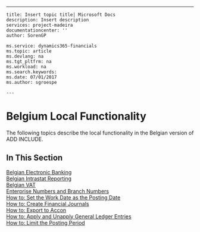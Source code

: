 ---
    title: Insert topic title| Microsoft Docs
    description: Insert description
    services: project-madeira
    documentationcenter: ''
    author: SorenGP

    ms.service: dynamics365-financials
    ms.topic: article
    ms.devlang: na
    ms.tgt_pltfrm: na
    ms.workload: na
    ms.search.keywords:
    ms.date: 07/01/2017
    ms.author: sgroespe

    ---
# Belgium Local Functionality
The following topics describe the local functionality in the Belgian version of ADD INCLUDE<!--[!INCLUDE[navnow](../../includes/navnow_md.md)]-->.  
  
## In This Section  
 [Belgian Electronic Banking](../belgian-electronic-banking.md)  
  [Belgian Intrastat Reporting](../belgian-intrastat-reporting.md)  
  [Belgian VAT](../belgian-vat.md)  
  [Enterprise Numbers and Branch Numbers](../enterprise-numbers-and-branch-numbers.md)  
  [How to: Set the Work Date as the Posting Date](../how-to-set-the-work-date-as-the-posting-date.md)  
  [How to: Create Financial Journals](../how-to-create-financial-journals.md)  
  [How to: Export to Accon](../how-to-export-to-accon.md)  
  [How to: Apply and Unapply General Ledger Entries](../how-to-apply-and-unapply-general-ledger-entries.md)  
  [How to: Limit the Posting Period](../how-to-limit-the-posting-period.md)